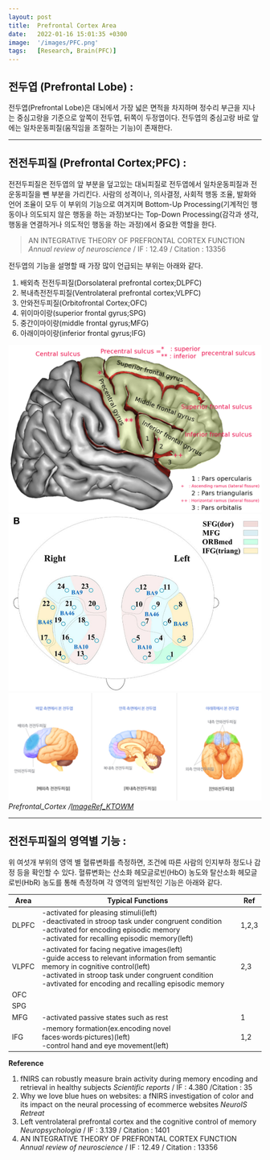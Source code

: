 ```yaml
---
layout: post
title:  Prefrontal Cortex Area
date:   2022-01-16 15:01:35 +0300
image:  '/images/PFC.png'
tags:   [Research, Brain(PFC)]
---
```



## 전두엽 (Prefrontal Lobe) : <br/>
전두엽(Prefrontal Lobe)은 대뇌에서 가장 넓은 면적을 차지하며 정수리 부근을 지나는 중심고랑을 기준으로 앞쪽이 전두엽, 뒤쪽이 두정엽이다. 전두엽의 중심고랑 바로 앞에는 일차운동피질(움직임을 조절하는 기능)이 존재한다.

___

## 전전두피질 (Prefrontal Cortex;PFC) : <br/>
전전두피질은 전두엽의 앞 부분을 덮고있는 대뇌피질로 전두엽에서 일차운동피질과 전운동피질을 뺀 부분을 가리킨다. 사람의 성격이나, 의사결정, 사회적 행동 조율, 발화와 언어 조율이 모두 이 부위의 기능으로 여겨지며 Bottom-Up Processing(기계적인 행동이나 의도되지 않은 행동을 하는 과정)보다는 Top-Down Processing(감각과 생각, 행동을 연결하거나 의도적인 행동을 하는 과정)에서 중요한 역할을 한다. <br/>

> AN INTEGRATIVE THEORY OF PREFRONTAL CORTEX FUNCTION *Annual review of neuroscience* / IF : 12.49 / Citation : 13356 <br/>

전두엽의 기능을 설명할 때 가장 많이 언급되는 부위는 아래와 같다.<br/>


1. 배외측 전전두피질(Dorsolateral prefrontal cortex;DLPFC)<br/>
2. 복내측전전두피질(Ventrolateral prefrontal cortex;VLPFC)<br/>
3. 안와전두피질(Orbitofrontal Cortex;OFC)<br/>
4. 위이마이랑(superior frontal gyrus;SPG)<br/>
5. 중간이마이랑(middle frontal gyrus;MFG)<br/>
6. 아래이마이랑(inferior frontal gyrus;IFG)<br/>

<div class="gallery-box">
  <div class="gallery">
    <img src="/images/Posting/ResearchReview/fNIRS/14.png" alt="Project">
    <img src="/images/Posting/ResearchReview/fNIRS/18.png" alt="Project">
  </div>
</div>

<div class="gallery-box">
  <div class="gallery">
    <img src="/images/Posting/ResearchReview/fNIRS/19.png" alt="Project">
  </div>
    <em>Prefrontal_Cortex /<a href="https://www.ktown1st.com/blog/BodynbrainWilshire/15039" target="_blank">ImageRef_KTOWM</a></em>
</div>

___

## 전전두피질의 영역별 기능 : <br/>
위 여섯개 부위의 영역 별 혈류변화를 측정하면, 조건에 따른 사람의 인지부하 정도나 감정 등을 확인할 수 있다.
혈류변화는 산소화 헤모글로빈(HbO) 농도와 탈산소화 헤모글로빈(HbR) 농도를 통해 측정하며 각 영역의 일반적인 기능은 아래와 같다.

|Area|Typical Functions|Ref|
|------|---|---|
|DLPFC|-activated for pleasing stimuli(left)<br/>-deactivated in stroop task under congruent condition<br/>-activated for encoding episodic memory<br/>-activated for recalling episodic memory(left)|1,2,3|
|VLPFC|-activated for facing negative images(left)<br/>-guide access to relevant information from semantic memory in cognitive control(left)<br/>-activated in stroop task under congruent condition<br/>-avtivated for encoding and recalling episodic memory<br/>|2,3|
|OFC||
|SPG|||
|MFG|-activated passive states such as rest<br/>|1|
|IFG|-memory formation(ex.encoding novel faces·words·pictures)(left)<br/>-control hand and eye movement(left)|1,2|


**Reference**<br/>
1. fNIRS can robustly measure brain activity during memory encoding and retrieval in healthy subjects *Scientific reports* / IF : 4.380 /Citation : 35<br/>
2. Why we love blue hues on websites: a fNIRS investigation of color and its impact on the neural processing of ecommerce websites *NeuroIS Retreat*<br/>
3. Left ventrolateral prefrontal cortex and the cognitive control of memory *Neuropsychologia* / IF : 3.139 / Citation : 1401<br/>
4. AN INTEGRATIVE THEORY OF PREFRONTAL CORTEX FUNCTION *Annual review of neuroscience* / IF : 12.49 / Citation : 13356




